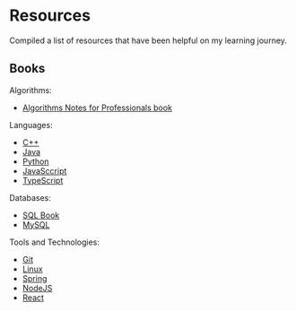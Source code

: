 # Resources
Compiled a list of resources that have been helpful on my learning journey. 

## Books

Algorithms: 
- [Algorithms Notes for Professionals book](https://books.goalkicker.com/AlgorithmsBook/)

Languages: 
- [C++](https://books.goalkicker.com/CPlusPlusBook/)
- [Java](https://books.goalkicker.com/JavaBook/)
- [Python](https://books.goalkicker.com/PythonBook/)
- [JavaSccript](https://books.goalkicker.com/JavaScriptBook/)
- [TypeScript](https://books.goalkicker.com/TypeScriptBook2/)

Databases: 
- [SQL Book](https://books.goalkicker.com/SQLBook/)
- [MySQL](https://books.goalkicker.com/MySQLBook/)

Tools and Technologies:
- [Git](https://books.goalkicker.com/GitBook/)
- [Linux](https://books.goalkicker.com/LinuxBook/)
- [Spring](https://books.goalkicker.com/SpringFrameworkBook/)
- [NodeJS](https://books.goalkicker.com/NodeJSBook/)
- [React](https://books.goalkicker.com/ReactJSBook/)

<!-- ## Tutorials, 
## Documentation
## Articles  -->
